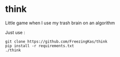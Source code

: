 # think
Little game when I use my trash brain on an algorithm

Just use :

```
git clone https://github.com/FreezingKas/think
pip install -r requirements.txt
./think
```
